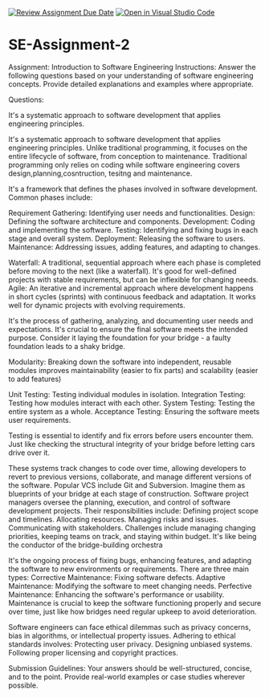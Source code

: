 [![Review Assignment Due Date](https://classroom.github.com/assets/deadline-readme-button-24ddc0f5d75046c5622901739e7c5dd533143b0c8e959d652212380cedb1ea36.svg)](https://classroom.github.com/a/-ucQIGTc)
[![Open in Visual Studio Code](https://classroom.github.com/assets/open-in-vscode-718a45dd9cf7e7f842a935f5ebbe5719a5e09af4491e668f4dbf3b35d5cca122.svg)](https://classroom.github.com/online_ide?assignment_repo_id=15221733&assignment_repo_type=AssignmentRepo)

# SE-Assignment-2

Assignment: Introduction to Software Engineering
Instructions:
Answer the following questions based on your understanding of software engineering concepts. Provide detailed explanations and examples where appropriate.

Questions:

<!-- Define Software Engineering: -->

It's a systematic approach to software development that applies engineering principles.

<!-- What is software engineering, and how does it differ from traditional programming? -->

It's a systematic approach to software development that applies engineering principles. Unlike traditional programming, it focuses on the entire lifecycle of software, from conception to maintenance.
Traditional programming only relies on coding while software engineering covers design,planning,cosntruction, tesitng and maintenance.

<!-- Software Development Life Cycle (SDLC): -->

It's a framework that defines the phases involved in software development. Common phases include:

<!-- Explain the various phases of the Software Development Life Cycle. Provide a brief description of each phase. -->

Requirement Gathering: Identifying user needs and functionalities.
Design: Defining the software architecture and components.
Development: Coding and implementing the software.
Testing: Identifying and fixing bugs in each stage and overall system.
Deployment: Releasing the software to users.
Maintenance: Addressing issues, adding features, and adapting to changes.

<!-- Agile vs. Waterfall Models: -->
<!-- Compare and contrast the Agile and Waterfall models of software development. What are the key differences, and in what scenarios might each be preferred? -->

Waterfall: A traditional, sequential approach where each phase is completed before moving to the next (like a waterfall). It's good for well-defined projects with stable requirements, but can be inflexible for changing needs.
Agile: An iterative and incremental approach where development happens in short cycles (sprints) with continuous feedback and adaptation. It works well for dynamic projects with evolving requirements.

<!-- Requirements Engineering:
What is requirements engineering? Describe the process and its importance in the software development lifecycle. -->

It's the process of gathering, analyzing, and documenting user needs and expectations. It's crucial to ensure the final software meets the intended purpose. Consider it laying the foundation for your bridge - a faulty foundation leads to a shaky bridge.

<!-- Software Design Principles:
Explain the concept of modularity in software design. How does it improve maintainability and scalability of software systems? -->

Modularity: Breaking down the software into independent, reusable modules improves maintainability (easier to fix parts) and scalability (easier to add features)

<!-- Testing in Software Engineering:
Describe the different levels of software testing (unit testing, integration testing, system testing, acceptance testing).  -->

Unit Testing: Testing individual modules in isolation.
Integration Testing: Testing how modules interact with each other.
System Testing: Testing the entire system as a whole.
Acceptance Testing: Ensuring the software meets user requirements.

<!-- Why is testing crucial in software development? -->

Testing is essential to identify and fix errors before users encounter them. Just like checking the structural integrity of your bridge before letting cars drive over it.

<!-- Version Control Systems:
What are version control systems, and why are they important in software development? Give examples of popular version control systems and their features. -->

<!-- Software Project Management:
Discuss the role of a software project manager. What are some key responsibilities and challenges faced in managing software projects? -->

These systems track changes to code over time, allowing developers to revert to previous versions, collaborate, and manage different versions of the software. Popular VCS include Git and Subversion. Imagine them as blueprints of your bridge at each stage of construction.
Software project managers oversee the planning, execution, and control of software development projects. Their responsibilities include:
Defining project scope and timelines.
Allocating resources.
Managing risks and issues.
Communicating with stakeholders.
Challenges include managing changing priorities, keeping teams on track, and staying within budget. It's like being the conductor of the bridge-building orchestra

<!-- Software Maintenance:
Define software maintenance and explain the different types of maintenance activities. Why is maintenance an essential part of the software lifecycle? -->

It's the ongoing process of fixing bugs, enhancing features, and adapting the software to new environments or requirements. There are three main types:
Corrective Maintenance: Fixing software defects.
Adaptive Maintenance: Modifying the software to meet changing needs.
Perfective Maintenance: Enhancing the software's performance or usability.
Maintenance is crucial to keep the software functioning properly and secure over time, just like how bridges need regular upkeep to avoid deterioration.

<!-- Ethical Considerations in Software Engineering: -->
<!-- What are some ethical issues that software engineers might face? How can software engineers ensure they adhere to ethical standards in their work? -->

Software engineers can face ethical dilemmas such as privacy concerns, bias in algorithms, or intellectual property issues.
Adhering to ethical standards involves:
Protecting user privacy.
Designing unbiased systems.
Following proper licensing and copyright practices.

Submission Guidelines:
Your answers should be well-structured, concise, and to the point.
Provide real-world examples or case studies wherever possible.
